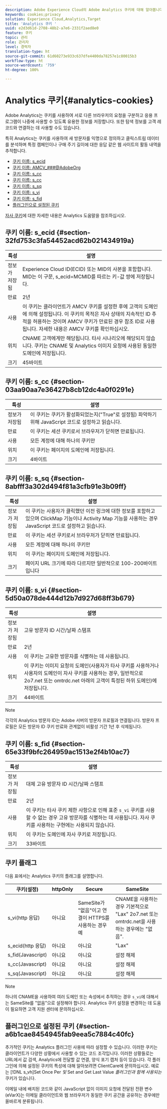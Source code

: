 ```yaml
---
description: Adobe Experience Cloud의 Adobe Analytics 쿠키에 대해 알아봅니다.
keywords: cookies;privacy
solution: Experience Cloud,Analytics,Target
title: 'Analytics 쿠키 '
uuid: e2d3d61d-2708-48b2-a7e6-2331f2aed8e0
feature: 쿠키
topic: 관리
role: 관리자
level: 경력자
translation-type: ht
source-git-commit: 61d60273e933c637dfe4400da78257e1c80015b3
workflow-type: ht
source-wordcount: '759'
ht-degree: 100%

---
```



# Analytics 쿠키{#analytics-cookies}

Adobe Analytics는 쿠키를 사용하여 서로 다른 브라우저의 요청을 구분하고 응용 프로그램이 나중에 사용할 수 있도록 유용한 정보를 저장합니다. 또한 탐색 정보를 고객 레코드와 연결하는 데 사용할 수도 있습니다.

특히 Analytics는 쿠키를 사용하여 새 방문자를 익명으로 정의하고 클릭스트림 데이터를 분석하며 특정 캠페인이나 구매 주기 길이에 대한 응답 같은 웹 사이트의 활동 내역을 추적합니다.

* [쿠키 이름: s_ecid](../cookies/cookies-mc.md#section-32fd753c3fa54452acd62b021434919a)
* [쿠키 이름: AMCV_###@AdobeOrg](../cookies/cookies-mc.md#section-a12aa2a9296940ae82d8921b381b8fb0)
* [쿠키 이름: s_cc](../cookies/cookies-analytics.md#section-03aa90aa7e36427b8cb12dc4a0f0291e)
* [쿠키 이름: s_cc](../cookies/cookies-analytics.md#section-03aa90aa7e36427b8cb12dc4a0f0291e)
* [쿠키 이름: s_sq](../cookies/cookies-analytics.md#section-8abfff3a302d494f81a3cfb91e3b09ff)
* [쿠키 이름: s_vi](../cookies/cookies-analytics.md#section-5d50a078de444d12b7d927d68ff3b679)
* [쿠키 이름: s_fid](../cookies/cookies-analytics.md#section-65e33f9bfc264959ac1513e2f4b10ac7)
* [플러그인으로 설정된 쿠키](../cookies/cookies-analytics.md#section-a6b1cae8454945fab9eea5c7884c40fc)

[자사 쿠키](/help/interface/cookies/cookies-first-party.md)에 대한 자세한 내용은 Analytics 도움말을 참조하십시오.

## 쿠키 이름: s_ecid {#section-32fd753c3fa54452acd62b021434919a}

| 특성 | 설명 |
|--- |--- |
| 정보가 저장됨 | Experience Cloud ID(ECID) 또는 MID의 사본을 포함합니다. MID는 이 구문, s_ecid=MCMID를 따르는 키-값 쌍에 저장됩니다. | `<ECID>` |
| 만료 | 2년 |
| 사용 | 이 쿠키는 클라이언트가 AMCV 쿠키를 설정한 후에 고객의 도메인에 의해 설정됩니다. 이 쿠키의 목적은 자사 상태의 지속적인 ID 추적을 허용하는 것이며 AMCV 쿠키가 만료된 경우 참조 ID로 사용됩니다. 자세한 내용은 AMCV 쿠키를 확인하십시오. |
| 위치 | CNAME 고객에게만 해당됩니다. 타사 시나리오에 해당되지 않습니다. 쿠키는 CNAME 및 Analytics 이미지 요청에 사용된 동일한 도메인에 저장됩니다. |
| 크기 | 45바이트 |

## 쿠키 이름: s_cc {#section-03aa90aa7e36427b8cb12dc4a0f0291e}

| 특성 | 설명 |
|--- |--- |
| 정보가 저장됨 | 이 쿠키는 쿠키가 활성화되었는지(&quot;True&quot;로 설정됨) 파악하기 위해 JavaScript 코드로 설정하고 읽습니다. |
| 만료 | 이 쿠키는 세션 쿠키로서 브라우저가 닫히면 만료됩니다. |
| 사용 | 모든 계정에 대해 하나의 쿠키만 |
| 위치 | 이 쿠키는 페이지의 도메인에 저장됩니다. |
| 크기 | 4바이트 |

## 쿠키 이름: s_sq {#section-8abfff3a302d494f81a3cfb91e3b09ff}

| 특성 | 설명 |
|--- |--- |
| 정보가 저장됨 | 이 쿠키는 사용자가 클릭했던 이전 링크에 대한 정보를 포함하고 있으며 ClickMap 기능이나 Activity Map 기능을 사용하는 경우 JavaScript 코드로 설정하고 읽습니다. |
| 만료 | 이 쿠키는 세션 쿠키로서 브라우저가 닫히면 만료됩니다. |
| 사용 | 모든 계정에 대해 하나의 쿠키만 |
| 위치 | 이 쿠키는 페이지의 도메인에 저장됩니다. |
| 크기 | 페이지 URL 크기에 따라 다르지만 일반적으로 100-200바이트입니다 |

## 쿠키 이름: s_vi {#section-5d50a078de444d12b7d927d68ff3b679}

| 특성 | 설명 |
|--- |--- |
| 정보가 저장됨 | 고유 방문자 ID 시간/날짜 스탬프 |
| 만료 | 2년 |
| 사용 | 이 쿠키는 고유한 방문자를 식별하는 데 사용됩니다. |
| 위치 | 이 쿠키는 이미지 요청의 도메인(사용자가 타사 쿠키를 사용하거나 사용자의 도메인이 자사 쿠키를 사용하는 경우, 일반적으로 2o7.net 또는 omtrdc.net 아래의 고객이 특정된 하위 도메인)에 저장됩니다. |
| 크기 | 44바이트 |

>[!NOTE]
>
>각각의 Analytics 방문자 ID는 Adobe 서버의 방문자 프로필과 연결됩니다. 방문자 프로필은 모든 방문자 ID 쿠키 만료와 관계없이 비활성 기간 1년 후 삭제됩니다.

## 쿠키 이름: s_fid {#section-65e33f9bfc264959ac1513e2f4b10ac7}

| 특성 | 설명 |
|--- |--- |
| 정보가 저장됨 | 대체 고유 방문자 ID 시간/날짜 스탬프 |
| 만료 | 2년 |
| 사용 | 이 쿠키는 타사 쿠키 제한 사항으로 인해 표준 `s_vi` 쿠키를 사용할 수 없는 경우 고유 방문자를 식별하는 데 사용됩니다. 자사 쿠키를 사용하는 구현에는 사용되지 않습니다. |
| 위치 | 이 쿠키는 도메인에 자사 쿠키로 저장됩니다. |
| 크기 | 33바이트 |

## 쿠키 플래그

다음 표에서는 Analytics 쿠키의 플래그를 설명합니다.

| 쿠키(설정) | httpOnly | Secure | SameSite |
|--- |--- |--- |--- |
| s_vi(http 응답) | 아니요 | SameSite가 &quot;없음&quot;이고 연결이 HTTPS를 사용하는 경우 예 | CNAME을 사용하는 경우 기본적으로 &quot;Lax&quot; 2o7.net 또는 omtrdc.net을 사용하는 경우에는 &quot;없음&quot;. |
| s_ecid(http 응답) | 아니요 | 아니요 | &quot;Lax&quot; |
| s_fid(Javascript) | 아니요 | 아니요 | 설정 해제 |
| s_cc(Javascript) | 아니요 | 아니요 | 설정 해제 |
| s_sq(Javascript) | 아니요 | 아니요 | 설정 해제 |

>[!NOTE]
>
>하나의 CNAME을 사용하여 여러 도메인 또는 속성에서 추적하는 경우 `s_vi`에 대해서는 SameSite를 &quot;없음&quot;으로 설정해야 합니다. Analytics 쿠키 설정을 변경하는 데 도움이 필요하면 고객 지원 센터에 문의하십시오.

## 플러그인으로 설정된 쿠키 {#section-a6b1cae8454945fab9eea5c7884c40fc}

추가적인 쿠키는 Analytics 플러그인 사용에 따라 설정할 수 있습니다. 이러한 쿠키는 클라이언트가 다양한 상황에서 사용할 수 있는 코드 조각입니다. 이러한 상황들로는 URL에서 값 검색, Analytics에 전달할 값 연결, 양식 포기 캡처 등이 있습니다. 각 플러그인에 의해 설정된 쿠키의 특성에 대해 알아보려면 ClientCare에 문의하십시오. 예로는 [!DNL s_vh]Set Once Per *및* Set and Get Last Value *플러그인과 함께 사용되는* 쿠키가 있습니다.

이메일 내에 배치된 코드와 같이 JavaScript 없이 이미지 요청에 전달된 전환 변수(eVarX)는 이메일 클라이언트와 웹 브라우저가 동일한 쿠키 공간을 공유하는 경우에만 올바르게 분류됩니다.
